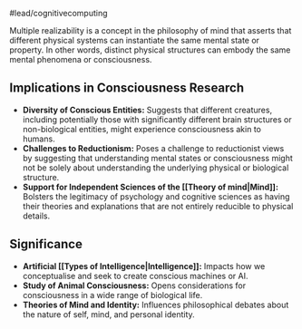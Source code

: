 #lead/cognitivecomputing

Multiple realizability is a concept in the philosophy of mind that asserts that different physical systems can instantiate the same mental state or property. In other words, distinct physical structures can embody the same mental phenomena or consciousness.

## Implications in Consciousness Research

- **Diversity of Conscious Entities:** Suggests that different creatures, including potentially those with significantly different brain structures or non-biological entities, might experience consciousness akin to humans.
- **Challenges to Reductionism:** Poses a challenge to reductionist views by suggesting that understanding mental states or consciousness might not be solely about understanding the underlying physical or biological structure.
- **Support for Independent Sciences of the [[Theory of mind|Mind]]:** Bolsters the legitimacy of psychology and cognitive sciences as having their theories and explanations that are not entirely reducible to physical details.

## Significance

- **Artificial [[Types of Intelligence|Intelligence]]:** Impacts how we conceptualise and seek to create conscious machines or AI.
- **Study of Animal Consciousness:** Opens considerations for consciousness in a wide range of biological life.
- **Theories of Mind and Identity:** Influences philosophical debates about the nature of self, mind, and personal identity.
